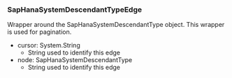 ### SapHanaSystemDescendantTypeEdge
Wrapper around the SapHanaSystemDescendantType object. This wrapper is used for pagination.

- cursor: System.String
  - String used to identify this edge
- node: SapHanaSystemDescendantType
  - String used to identify this edge
